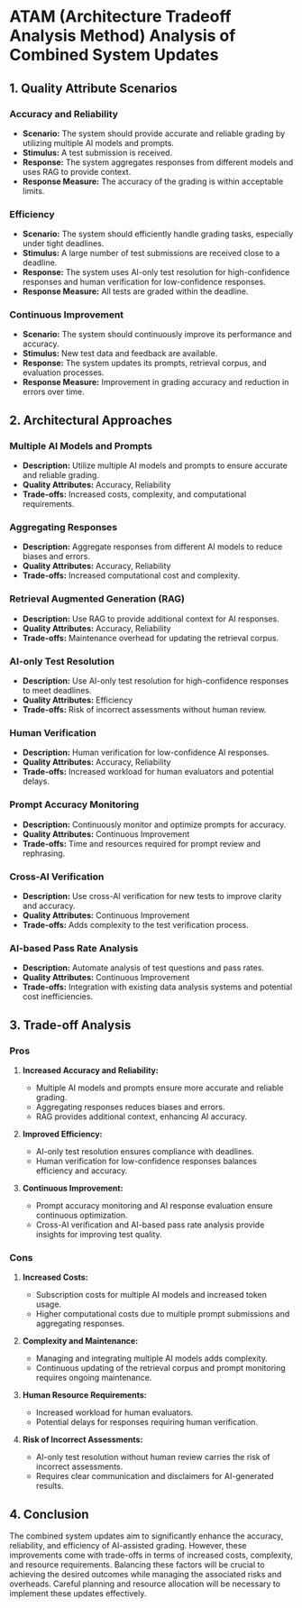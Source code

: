 # ATAM (Architecture Tradeoff Analysis Method) Analysis of Combined System Updates

## 1. **Quality Attribute Scenarios**

### Accuracy and Reliability
- **Scenario:** The system should provide accurate and reliable grading by utilizing multiple AI models and prompts.
- **Stimulus:** A test submission is received.
- **Response:** The system aggregates responses from different models and uses RAG to provide context.
- **Response Measure:** The accuracy of the grading is within acceptable limits.

### Efficiency
- **Scenario:** The system should efficiently handle grading tasks, especially under tight deadlines.
- **Stimulus:** A large number of test submissions are received close to a deadline.
- **Response:** The system uses AI-only test resolution for high-confidence responses and human verification for low-confidence responses.
- **Response Measure:** All tests are graded within the deadline.

### Continuous Improvement
- **Scenario:** The system should continuously improve its performance and accuracy.
- **Stimulus:** New test data and feedback are available.
- **Response:** The system updates its prompts, retrieval corpus, and evaluation processes.
- **Response Measure:** Improvement in grading accuracy and reduction in errors over time.

## 2. **Architectural Approaches**

### Multiple AI Models and Prompts
- **Description:** Utilize multiple AI models and prompts to ensure accurate and reliable grading.
- **Quality Attributes:** Accuracy, Reliability
- **Trade-offs:** Increased costs, complexity, and computational requirements.

### Aggregating Responses
- **Description:** Aggregate responses from different AI models to reduce biases and errors.
- **Quality Attributes:** Accuracy, Reliability
- **Trade-offs:** Increased computational cost and complexity.

### Retrieval Augmented Generation (RAG)
- **Description:** Use RAG to provide additional context for AI responses.
- **Quality Attributes:** Accuracy, Reliability
- **Trade-offs:** Maintenance overhead for updating the retrieval corpus.

### AI-only Test Resolution
- **Description:** Use AI-only test resolution for high-confidence responses to meet deadlines.
- **Quality Attributes:** Efficiency
- **Trade-offs:** Risk of incorrect assessments without human review.

### Human Verification
- **Description:** Human verification for low-confidence AI responses.
- **Quality Attributes:** Accuracy, Reliability
- **Trade-offs:** Increased workload for human evaluators and potential delays.

### Prompt Accuracy Monitoring
- **Description:** Continuously monitor and optimize prompts for accuracy.
- **Quality Attributes:** Continuous Improvement
- **Trade-offs:** Time and resources required for prompt review and rephrasing.

### Cross-AI Verification
- **Description:** Use cross-AI verification for new tests to improve clarity and accuracy.
- **Quality Attributes:** Continuous Improvement
- **Trade-offs:** Adds complexity to the test verification process.

### AI-based Pass Rate Analysis
- **Description:** Automate analysis of test questions and pass rates.
- **Quality Attributes:** Continuous Improvement
- **Trade-offs:** Integration with existing data analysis systems and potential cost inefficiencies.

## 3. **Trade-off Analysis**

### Pros
1. **Increased Accuracy and Reliability:**
   - Multiple AI models and prompts ensure more accurate and reliable grading.
   - Aggregating responses reduces biases and errors.
   - RAG provides additional context, enhancing AI accuracy.

2. **Improved Efficiency:**
   - AI-only test resolution ensures compliance with deadlines.
   - Human verification for low-confidence responses balances efficiency and accuracy.

3. **Continuous Improvement:**
   - Prompt accuracy monitoring and AI response evaluation ensure continuous optimization.
   - Cross-AI verification and AI-based pass rate analysis provide insights for improving test quality.

### Cons
1. **Increased Costs:**
   - Subscription costs for multiple AI models and increased token usage.
   - Higher computational costs due to multiple prompt submissions and aggregating responses.

2. **Complexity and Maintenance:**
   - Managing and integrating multiple AI models adds complexity.
   - Continuous updating of the retrieval corpus and prompt monitoring requires ongoing maintenance.

3. **Human Resource Requirements:**
   - Increased workload for human evaluators.
   - Potential delays for responses requiring human verification.

4. **Risk of Incorrect Assessments:**
   - AI-only test resolution without human review carries the risk of incorrect assessments.
   - Requires clear communication and disclaimers for AI-generated results.

## 4. **Conclusion**

The combined system updates aim to significantly enhance the accuracy, reliability, and efficiency of AI-assisted grading. However, these improvements come with trade-offs in terms of increased costs, complexity, and resource requirements. Balancing these factors will be crucial to achieving the desired outcomes while managing the associated risks and overheads. Careful planning and resource allocation will be necessary to implement these updates effectively.